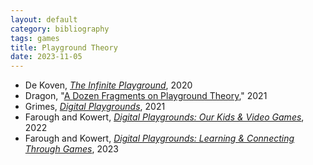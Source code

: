 ```yaml
---
layout: default
category: bibliography
tags: games
title: Playground Theory
date: 2023-11-05
---
```


* De Koven, [*The Infinite Playground*](https://mitpress.mit.edu/9780262543866/the-infinite-playground/), 2020
* Dragon, "[A Dozen Fragments on Playground Theory](https://possumcreek.medium.com/a-dozen-fragments-on-playground-theory-684104bcb4ab)," 2021
* Grimes, [*Digital Playgrounds*](https://utorontopress.com/9781442615564/digital-playgrounds/), 2021
* Farough and Kowert, [*Digital Playgrounds: Our Kids & Video Games*](https://press.etc.cmu.edu/books/digital-playgrounds/1), 2022
* Farough and Kowert, [*Digital Playgrounds: Learning & Connecting Through Games*](https://press.etc.cmu.edu/books/digital-playgrounds/2), 2023
